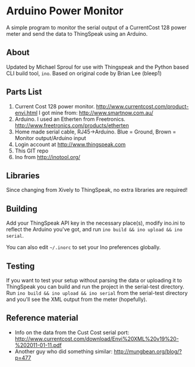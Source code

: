 Arduino Power Monitor
=====================

A simple program to monitor the serial output of a CurrentCost 128 power meter and send the data to 
ThingSpeak using an Arduino.

## About

Updated by Michael Sproul for use with Thingspeak and the Python based CLI build tool, `ino`. Based on 
original code by Brian Lee (bleep1)

## Parts List

1. Current Cost 128 power monitor.  http://www.currentcost.com/product-envi.html I got mine from: 
http://www.smartnow.com.au/
2. Arduino.  I used an Etherten from Freetronics. http://www.freetronics.com/products/etherten
3. Home made serial cable, RJ45->Arduino. Blue = Ground, Brown = Monitor output/Arduino input
4. Login account at http://www.thingspeak.com
5. This GIT repo
7. Ino from http://inotool.org/

## Libraries

Since changing from Xively to ThingSpeak, no extra libraries are required!

## Building

Add your ThingSpeak API key in the necessary place(s), modify ino.ini to reflect the Arduino you've 
got, and run `ino build && ino upload && ino serial`.

You can also edit `~/.inorc` to set your Ino preferences globally.

## Testing

If you want to test your setup without parsing the data or uploading it to ThingSpeak you can build and 
run the project in the serial-test directory. Run `ino build && ino upload && ino serial` from the 
serial-test directory and you'll see the XML output from the meter (hopefully).

## Reference material

* Info on the data from the Cust Cost serial port: http://www.currentcost.com/download/Envi%20XML%20v19%20-%202011-01-11.pdf
* Another guy who did something similar: http://mungbean.org/blog/?p=477
